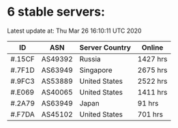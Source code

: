 # 6 stable servers:

Latest update at: Thu Mar 26 16:10:11 UTC 2020

| ID | ASN | Server Country | Online |
| -- | --- | -------------- | ------ |
| #.15CF | AS49392 | Russia | 1427 hrs |
| #.7F1D | AS63949 | Singapore | 2675 hrs |
| #.9FC3 | AS53889 | United States | 2522 hrs |
| #.E069 | AS40065 | United States | 1411 hrs |
| #.2A79 | AS63949 | Japan | 91 hrs |
| #.F7DA | AS45102 | United States | 701 hrs |

